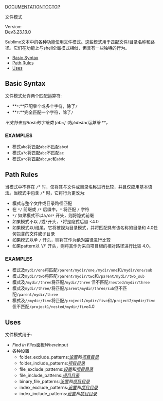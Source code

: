 # 

[DOCUMENTATION](index)[TOC](file_patterns#toc)[TOP](file_patterns#)

文件模式

Version:  
[Dev](file_patterns#ver-dev)[3.2](file_patterns#ver-3.2)[3.1](file_patterns#ver-3.1)[3.0](file_patterns#ver-3.0)

Sublime文本中的各种功能使用文件模式。这些模式用于匹配文件/目录名称和路径。它们在功能上与shell全局模式相似，但具有一些独特的行为。

*   [Basic Syntax](file_patterns#syntax)
*   [Path Rules](file_patterns#path_rules)
*   [Uses](file_patterns#uses)

## Basic Syntax

文件模式允许两个匹配运算符:

*   **`*`:**匹配零个或多个字符，除了`/`
*   **`?`:**完全匹配一个字符，除了`/`

*不支持来自Bash的字符类 [abc] 或globstar运算符 \*\*。*

### EXAMPLES

*   模式`abc`将匹配`abc`不匹配`abcd`
*   模式`a?c`将匹配`abc`不匹配`ac`
*   模式`a*c`将匹配`abc`,`ac`和`abdc`

## Path Rules

当模式中不存在 `/`* 时，仅将其与文件或目录名称进行比较，并且仅应用基本语法。当模式中包含 `/`* 时，它将行为更改为:

*   模式与整个文件或目录路径匹配
*   在 `*/` 前缀或 `/*` 后缀中，`*` 将匹配 `/` 字符
*   `*/` 如果模式不以a`/`or`*` 开头，则将隐式前缀
*   如果模式不以 `/`或`*`开头，`*`将是隐式后缀 <4.0
*   如果模式以/结尾，它将被视为目录模式，并将匹配具有该名称的目录和 4.0任何包含的文件或子目录
*   如果模式以单 `/` 开头，则将其作为绝对路径进行比较
*   如果pattern以 '//' 开头，则将其作为来自项目根的相对路径进行比较 4.0。

### EXAMPLES

*   模式及`mydir/one`将匹配`/parent/mydir/one`,`/mydir/one`和`/mydir/one/sub`
*   模式及`mydir/two`将匹配`/parent/mydir/two`和`/parent/mydir/two_sub`
*   模式及`/mydir/three`将匹配`/mydir/three` 但不匹配`/nested/mydir/three`
*   模式及`mydir/three/`将匹配`/parent/mydir/three/sub`但不匹配`/parent/mydir/three`
*   模式及`//mydir/five`将匹配`/project1/mydir/five`和`/project2/mydir/five`但不匹配`/project1/nested/mydir/five`4.0

## Uses

文件模式用于:

*   *Find in Files*面板*Where*input
*   各种设置
    *   folder\_exclude\_patterns:*[设置](settings)*和*[项目目录](projects#folders)*
    *   folder\_include\_patterns:*[项目目录](projects#folders)*
    *   file\_exclude\_patterns:*[设置](settings)*和*[项目目录](projects#folders)*
    *   file\_include\_patterns:*[项目目录](projects#folders)*
    *   binary\_file\_patterns:*[设置](settings)*和*[项目目录](projects#folders)*
    *   index\_exclude\_patterns:*[设置](settings)*和*[项目目录](projects#folders)*
    *   index\_include\_patterns:*[设置](settings)*和*[项目目录](projects#folders)*
